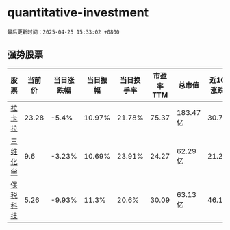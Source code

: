 # quantitative-investment

`最后更新时间：2025-04-25 15:33:02 +0800`

## 强势股票

|股票|当前价|当日涨跌幅|当日振幅|当日换手率|市盈率TTM|总市值|近10日涨跌幅|
|----|----|----|----|----|----|----|----|
|[拉卡拉](https://xueqiu.com/S/SZ300773)|23.28|-5.4%|10.97%|21.78%|75.37|183.47亿|30.79%|
|[三维化学](https://xueqiu.com/S/SZ002469)|9.6|-3.23%|10.69%|23.91%|24.27|62.29亿|21.21%|
|[保税科技](https://xueqiu.com/S/SH600794)|5.26|-9.93%|11.3%|20.6%|30.09|63.13亿|46.11%|
